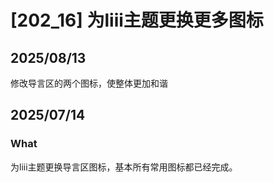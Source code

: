 # [202_16] 为liii主题更换更多图标

## 2025/08/13

修改导言区的两个图标，使整体更加和谐

## 2025/07/14

### What
为liii主题更换导言区图标，基本所有常用图标都已经完成。